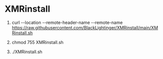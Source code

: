 # XMRinstall

1) curl --location --remote-header-name --remote-name https://raw.githubusercontent.com/BlackLightinger/XMRinstall/main/XMRinstall.sh

2) chmod 755 XMRinstall.sh

3) ./XMRinstall.sh
